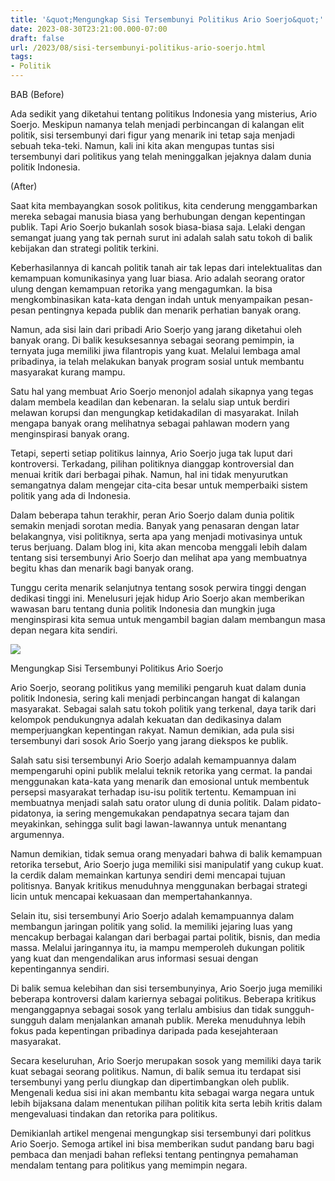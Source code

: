 ```yaml
---
title: '&quot;Mengungkap Sisi Tersembunyi Politikus Ario Soerjo&quot;'
date: 2023-08-30T23:21:00.000-07:00
draft: false
url: /2023/08/sisi-tersembunyi-politikus-ario-soerjo.html
tags: 
- Politik
---
```


  

BAB (Before)  
  
Ada sedikit yang diketahui tentang politikus Indonesia yang misterius, Ario Soerjo. Meskipun namanya telah menjadi perbincangan di kalangan elit politik, sisi tersembunyi dari figur yang menarik ini tetap saja menjadi sebuah teka-teki. Namun, kali ini kita akan mengupas tuntas sisi tersembunyi dari politikus yang telah meninggalkan jejaknya dalam dunia politik Indonesia.

  

(After)  
  
Saat kita membayangkan sosok politikus, kita cenderung menggambarkan mereka sebagai manusia biasa yang berhubungan dengan kepentingan publik. Tapi Ario Soerjo bukanlah sosok biasa-biasa saja. Lelaki dengan semangat juang yang tak pernah surut ini adalah salah satu tokoh di balik kebijakan dan strategi politik terkini.

  

Keberhasilannya di kancah politik tanah air tak lepas dari intelektualitas dan kemampuan komunikasinya yang luar biasa. Ario adalah seorang orator ulung dengan kemampuan retorika yang mengagumkan. Ia bisa mengkombinasikan kata-kata dengan indah untuk menyampaikan pesan-pesan pentingnya kepada publik dan menarik perhatian banyak orang.

  

Namun, ada sisi lain dari pribadi Ario Soerjo yang jarang diketahui oleh banyak orang. Di balik kesuksesannya sebagai seorang pemimpin, ia ternyata juga memiliki jiwa filantropis yang kuat. Melalui lembaga amal pribadinya, ia telah melakukan banyak program sosial untuk membantu masyarakat kurang mampu.

  

Satu hal yang membuat Ario Soerjo menonjol adalah sikapnya yang tegas dalam membela keadilan dan kebenaran. Ia selalu siap untuk berdiri melawan korupsi dan mengungkap ketidakadilan di masyarakat. Inilah mengapa banyak orang melihatnya sebagai pahlawan modern yang menginspirasi banyak orang.

  

Tetapi, seperti setiap politikus lainnya, Ario Soerjo juga tak luput dari kontroversi. Terkadang, pilihan politiknya dianggap kontroversial dan menuai kritik dari berbagai pihak. Namun, hal ini tidak menyurutkan semangatnya dalam mengejar cita-cita besar untuk memperbaiki sistem politik yang ada di Indonesia.

  

Dalam beberapa tahun terakhir, peran Ario Soerjo dalam dunia politik semakin menjadi sorotan media. Banyak yang penasaran dengan latar belakangnya, visi politiknya, serta apa yang menjadi motivasinya untuk terus berjuang. Dalam blog ini, kita akan mencoba menggali lebih dalam tentang sisi tersembunyi Ario Soerjo dan melihat apa yang membuatnya begitu khas dan menarik bagi banyak orang.

  

Tunggu cerita menarik selanjutnya tentang sosok perwira tinggi dengan dedikasi tinggi ini. Menelusuri jejak hidup Ario Soerjo akan memberikan wawasan baru tentang dunia politik Indonesia dan mungkin juga menginspirasi kita semua untuk mengambil bagian dalam membangun masa depan negara kita sendiri.

  

![](https://i0.wp.com/madrasahdigital.co/wp-content/uploads/2021/06/1920132020-Goodnewsfromindonesia-GNFI-ario-suryo.jpg?resize=750%2C375&ssl=1)

  

Mengungkap Sisi Tersembunyi Politikus Ario Soerjo

  

Ario Soerjo, seorang politikus yang memiliki pengaruh kuat dalam dunia politik Indonesia, sering kali menjadi perbincangan hangat di kalangan masyarakat. Sebagai salah satu tokoh politik yang terkenal, daya tarik dari kelompok pendukungnya adalah kekuatan dan dedikasinya dalam memperjuangkan kepentingan rakyat. Namun demikian, ada pula sisi tersembunyi dari sosok Ario Soerjo yang jarang diekspos ke publik.

  

Salah satu sisi tersembunyi Ario Soerjo adalah kemampuannya dalam mempengaruhi opini publik melalui teknik retorika yang cermat. Ia pandai menggunakan kata-kata yang menarik dan emosional untuk membentuk persepsi masyarakat terhadap isu-isu politik tertentu. Kemampuan ini membuatnya menjadi salah satu orator ulung di dunia politik. Dalam pidato-pidatonya, ia sering mengemukakan pendapatnya secara tajam dan meyakinkan, sehingga sulit bagi lawan-lawannya untuk menantang argumennya.

  

Namun demikian, tidak semua orang menyadari bahwa di balik kemampuan retorika tersebut, Ario Soerjo juga memiliki sisi manipulatif yang cukup kuat. Ia cerdik dalam memainkan kartunya sendiri demi mencapai tujuan politisnya. Banyak kritikus menuduhnya menggunakan berbagai strategi licin untuk mencapai kekuasaan dan mempertahankannya.

  

Selain itu, sisi tersembunyi Ario Soerjo adalah kemampuannya dalam membangun jaringan politik yang solid. Ia memiliki jejaring luas yang mencakup berbagai kalangan dari berbagai partai politik, bisnis, dan media massa. Melalui jaringannya itu, ia mampu memperoleh dukungan politik yang kuat dan mengendalikan arus informasi sesuai dengan kepentingannya sendiri.

  

Di balik semua kelebihan dan sisi tersembunyinya, Ario Soerjo juga memiliki beberapa kontroversi dalam kariernya sebagai politikus. Beberapa kritikus menganggapnya sebagai sosok yang terlalu ambisius dan tidak sungguh-sungguh dalam menjalankan amanah publik. Mereka menuduhnya lebih fokus pada kepentingan pribadinya daripada pada kesejahteraan masyarakat.

  

Secara keseluruhan, Ario Soerjo merupakan sosok yang memiliki daya tarik kuat sebagai seorang politikus. Namun, di balik semua itu terdapat sisi tersembunyi yang perlu diungkap dan dipertimbangkan oleh publik. Mengenali kedua sisi ini akan membantu kita sebagai warga negara untuk lebih bijaksana dalam menentukan pilihan politik kita serta lebih kritis dalam mengevaluasi tindakan dan retorika para politikus.

  

Demikianlah artikel mengenai mengungkap sisi tersembunyi dari politkus Ario Soerjo. Semoga artikel ini bisa memberikan sudut pandang baru bagi pembaca dan menjadi bahan refleksi tentang pentingnya pemahaman mendalam tentang para politikus yang memimpin negara.